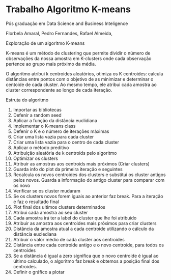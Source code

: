 # Trabalho Algoritmo K-means 

Pós graduação em Data Science and Business Inteligence

Florbela Amaral,
Pedro Fernandes,
Rafael Almeida,

Exploração de um algoritmo K-means

K-means é um método de clustering que permite dividir o número de observações da nossa amostra em K-clusters onde cada observação pertence ao grupo mais próximo da média.

O algoritmo atribui k centroides aleatórios, otimiza os K centroides: calcula distâncias entre pontos com o objetivo de as minimizar e determinar o centoide de cada cluster.
Ao mesmo tempo, ele atribui cada amostra ao cluster correspondente ao longo de cada iteração.

Estruta do algoritmo 
1. Importar as bibliotecas
2. Defenir a random seed 
3. Aplicar a função da distância euclidiana
4. Implementar o K-means class
5. Defenir o K e o número de iterações máximas
6. Criar uma lista vazia para cada cluster
7. Criar uma lista vazia para o centro de cada cluster
8. Aplicar o método preditivo 
9. Atribuição aleatória de k centroids pelo algoritmo 
10. Optimizar os clusters
11. Atribuir as amostras aos centroids mais próximos (Criar clusters)
12. Guarda info do plot da primeira iteração e seguintes
13. Recalcula os novos centroides dos clusters e substitui os cluster antigos pelos novos. Guarda a informação do antigo cluster para comparar com os novo
14. Verificar se os cluster mudaram
15. Se os clusters novos forem iguais ao anterior faz break. Para a iteração e faz o resultado final
16. Plot final dos ultimos clusters determinados
17. Atribui cada amostra ao seu cluster 
18. Cada amostra irá ter a label do cluster que lhe foi atribuido
19. Atribuir as amostra aos centroides mais próximos para criar clusters
20. Distância da amostra atual a cada centroide utilizando o cálculo da distância euclediana
21. Atribuir o valor médio de cada cluster aos centroides
22. Distância entre cada centroide antigo e o novo centroide, para todos os centroides
23. Se a distância é igual a zero significa que o novo centroide é igual ao último calculado, o algoritmo faz break e obtemos a posição final dos centroides. 
23. Definir o gráfico a plotar





